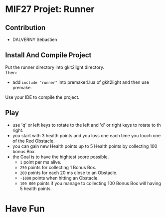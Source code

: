 # MIF27 Projet: Runner

## Contribution
 - DALVERNY Sébastien


## Install And Compile Project
Put the runner directory into gkit2light directory.  
Then:   
 - add `include "runner"` into premake4.lua of gkit2light and then use premake.  
   
Use your IDE to compile the project.  


## Play
- use 'q' or left keys to rotate to the left and 'd' or right keys to rotate to th right.  
- you start with 3 health points and you loss one each time you touch one of the Red Obstacle.  
- you can gain new Health points up to 5 Health points by collecting 100 bonus Box.  
- the Goal is to have the hightest score possible.  
    * `1` point per ms alive.  
    * `250` points for collecting 1 Bonus Box.  
    * `200` points for each 20 ms close to an Obstacle.  
    * `-1000` points when hitting an Obstacle.  
    * `100 000` points if you manage to collecting 100 Bonus Box will having 5 health points.  
    
    
# Have Fun  
